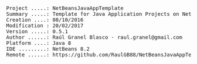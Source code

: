 <pre>
Project .....: NetBeansJavaAppTemplate
Summary .....: Template for Java Application Projects on NetBeans IDE
Creation ....: 08/10/2016
Modification : 20/02/2017
Version .....: 0.5.1
Author ......: Raúl Granel Blasco - raul.granel@gmail.com
Platform ....: Java 8
IDE .........: NetBeans 8.2
Remote ......: https://github.com/RaulGB88/NetBeansJavaAppTemplate.git
</pre>
